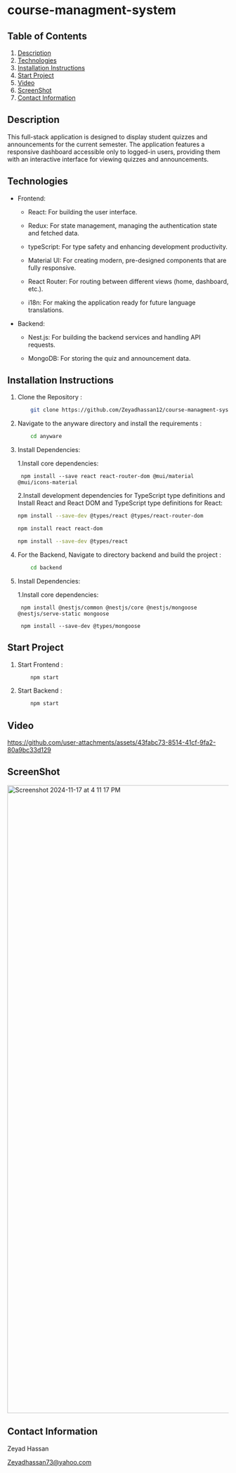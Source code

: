 # course-managment-system

## Table of Contents
1. [Description](#description)
3. [Technologies](#technologies)
4. [Installation Instructions](#installation-instructions)
5. [Start Project](#start-project)
6. [Video](#video)
7. [ScreenShot](#sreenshot)
8. [Contact Information](#contact-information)

## Description

This full-stack application is designed to display student quizzes and announcements for the current semester. The application features a responsive dashboard accessible only to logged-in users, providing them with an interactive interface for viewing quizzes and announcements. 




## Technologies 


- Frontend:
    
    - React: For building the user interface.

    - Redux: For state management, managing the authentication state and fetched data.

    - typeScript: For type safety and enhancing development productivity.

    - Material UI: For creating modern, pre-designed components that are fully responsive.

    - React Router: For routing between different views (home, dashboard, etc.).

    - i18n: For making the application ready for future language translations.

- Backend:
    
    - Nest.js: For building the backend services and handling API requests.

    - MongoDB: For storing the quiz and announcement data.




## Installation Instructions

1. Clone the Repository :

    ```Bash
        git clone https://github.com/Zeyadhassan12/course-managment-system.git
2. Navigate to the anyware directory and install the requirements :

    ```bash
        cd anyware
3. Install Dependencies:

    1.Install core dependencies:

        npm install --save react react-router-dom @mui/material @mui/icons-material
    2.Install development dependencies for TypeScript type definitions and Install React and React DOM and TypeScript type definitions for React:
    ```bash
    npm install --save-dev @types/react @types/react-router-dom

    npm install react react-dom

    npm install --save-dev @types/react


4. For the Backend, Navigate to  directory backend and build the project :
    ```bash
        cd backend
5. Install Dependencies:

    1.Install core dependencies:

        npm install @nestjs/common @nestjs/core @nestjs/mongoose @nestjs/serve-static mongoose

        npm install --save-dev @types/mongoose
         
## Start Project

1. Start Frontend : 

    ```bash
        npm start
2. Start Backend :
    ```bash
        npm start

## Video



https://github.com/user-attachments/assets/43fabc73-8514-41cf-9fa2-80a9bc33d129

## ScreenShot

<img width="1429" alt="Screenshot 2024-11-17 at 4 11 17 PM" src="https://github.com/user-attachments/assets/06b4eb15-c848-4ae6-9420-1c2e376339ac">


## Contact Information

Zeyad Hassan 

Zeyadhassan73@yahoo.com

